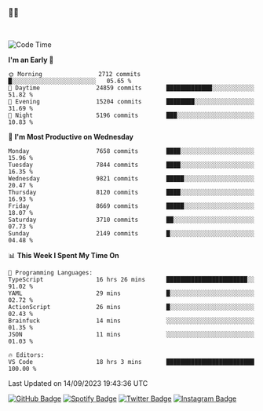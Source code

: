 ### 🤙🍺

<!-- <a href="https://github-readme-stats.vercel.app/api?username=hzak2xx&count_private=true&show_icons=true&theme=dracula">
  <img align="center" src="https://github-readme-stats.vercel.app/api?username=hzak2xx&count_private=true&show_icons=true&theme=dracula" />
</a>
</br> -->
</br>

<!--START_SECTION:waka-->
![Code Time](http://img.shields.io/badge/Code%20Time-2%2C773%20hrs%2033%20mins-blue)

**I'm an Early 🐤** 

```text
🌞 Morning                2712 commits        █░░░░░░░░░░░░░░░░░░░░░░░░   05.65 % 
🌆 Daytime                24859 commits       █████████████░░░░░░░░░░░░   51.82 % 
🌃 Evening                15204 commits       ████████░░░░░░░░░░░░░░░░░   31.69 % 
🌙 Night                  5196 commits        ███░░░░░░░░░░░░░░░░░░░░░░   10.83 % 
```
📅 **I'm Most Productive on Wednesday** 

```text
Monday                   7658 commits        ████░░░░░░░░░░░░░░░░░░░░░   15.96 % 
Tuesday                  7844 commits        ████░░░░░░░░░░░░░░░░░░░░░   16.35 % 
Wednesday                9821 commits        █████░░░░░░░░░░░░░░░░░░░░   20.47 % 
Thursday                 8120 commits        ████░░░░░░░░░░░░░░░░░░░░░   16.93 % 
Friday                   8669 commits        █████░░░░░░░░░░░░░░░░░░░░   18.07 % 
Saturday                 3710 commits        ██░░░░░░░░░░░░░░░░░░░░░░░   07.73 % 
Sunday                   2149 commits        █░░░░░░░░░░░░░░░░░░░░░░░░   04.48 % 
```


📊 **This Week I Spent My Time On** 

```text
💬 Programming Languages: 
TypeScript               16 hrs 26 mins      ███████████████████████░░   91.02 % 
YAML                     29 mins             █░░░░░░░░░░░░░░░░░░░░░░░░   02.72 % 
ActionScript             26 mins             █░░░░░░░░░░░░░░░░░░░░░░░░   02.43 % 
Brainfuck                14 mins             ░░░░░░░░░░░░░░░░░░░░░░░░░   01.35 % 
JSON                     11 mins             ░░░░░░░░░░░░░░░░░░░░░░░░░   01.03 % 

🔥 Editors: 
VS Code                  18 hrs 3 mins       █████████████████████████   100.00 % 
```


 Last Updated on 14/09/2023 19:43:36 UTC
<!--END_SECTION:waka-->

[![GitHub Badge](https://img.shields.io/badge/GitHub-100000?style=for-the-badge&logo=github&logoColor=white)](https://github.com/hzak2xx)
[![Spotify Badge](https://img.shields.io/badge/Spotify-1ED760?&style=for-the-badge&logo=spotify&logoColor=white)](https://open.spotify.com/user/uf90s6sbbh75a1mt44clkhkvf)
[![Twitter Badge](https://img.shields.io/badge/Twitter-1DA1F2?style=for-the-badge&logo=twitter&logoColor=white)](https://twitter.com/hzak2xx)
[![Instagram Badge](https://img.shields.io/badge/Instagram-E4405F?style=for-the-badge&logo=instagram&logoColor=white)](https://www.instagram.com/hzak2xx/)
